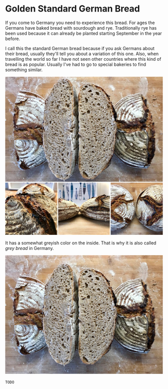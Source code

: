 # Golden Standard German Bread

If you come to Germany you need to experience this bread.
For ages the Germans have baked bread with sourdough and rye.
Traditionally rye has been used because it can already be planted starting September in the year before.

I call this the standard German bread because if you ask Germans about their bread, usually they'll tell you about a variation of this one.
Also, when travelling the world so far I have not seen other countries where this kind of bread is as popular.
Usually I've had to go to special bakeries to find something similar.

![The Standard Bread](../../images/yummy-ryes.jpg)

It has a somewhat greyish color on the inside. That is why it is also called *grey bread* in Germany.

![Interior of the bread](../../images/golden-standard-german-bread-int.jpg)


`TODO`